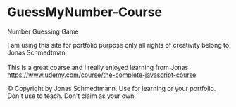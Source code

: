# GuessMyNumber-Course
Number Guessing Game </br>

I am using this site for portfolio purpose only all rights of creativity belong to Jonas Schmedtman </br>
</br>
This is a great coarse and I really enjoyed learning from Jonas</br>
https://www.udemy.com/course/the-complete-javascript-course

© Copyright by Jonas Schmedtmann. Use for learning or your portfolio. Don't use to teach. Don't claim as your own.
